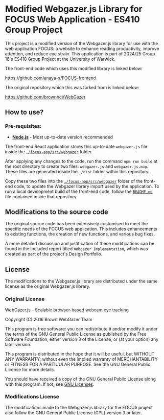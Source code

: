# Modified Webgazer.js Library for FOCUS Web Application - ES410 Group Project

This project is a modified version of the Webgazer.js library for use with the web application FOCUS: a website to enhance reading productivity, improve attention, and reduce eye strain. This application is part of 2024/25 Group 18's ES410 Group Project at the University of Warwick.

The front-end code which uses this modified library is linked below:

https://github.com/anaya-s/FOCUS-frontend

The original repository which this was forked from is linked below:

https://github.com/brownhci/WebGazer

## How to use?

### Pre-requisites:

- [**Node.js**](https://nodejs.org/en/) - Most up-to-date version recommended

The front-end React application stores this up-to-date `webgazer.js` file inside the [`./focus-app/src/webgazer`](https://github.com/anaya-s/FOCUS-frontend/tree/main/focus-app/src/webgazer)  folder.

After applying any changes to the code, run the command `npm run build` at the root directory to create two files: `webgazer.js` and `webgazer.js.map`. These files are generated inside the `./dist` folder within this repository.

Copy these two files into the [`./focus-app/src/webgazer`](https://github.com/anaya-s/FOCUS-frontend/tree/main/focus-app/src/webgazer)  folder of the front-end code, to update the Webgazer library import used by the application. To run a local development build of the front-end code, follow the [`README.md`](https://github.com/anaya-s/FOCUS-frontend/blob/main/README.md) file contained inside that repository.

## Modifications to the source code

The original source code has been extensively customised to meet the specific needs of the FOCUS web application. This includes enhancements to existing functions, the creation of new functions, and various bug fixes.

A more detailed discussion and justification of these modifications can be found in the included report titled `Webgazer Implementation`, which was created as part of the project's Design Portfolio.

## License

The modifications to the Webgazer.js library are distributed under the same license as the original Webgazer.js library.

### Original License

WebGazer.js - Scalable browser-based webcam eye tracking

Copyright (C) 2016 Brown WebGazer Team

This program is free software: you can redistribute it and/or modify it under the terms of the GNU General Public License as published by the Free Software Foundation, either version 3 of the License, or (at your option) any later version.

This program is distributed in the hope that it will be useful, but WITHOUT ANY WARRANTY; without even the implied warranty of MERCHANTABILITY or FITNESS FOR A PARTICULAR PURPOSE. See the GNU General Public License for more details.

You should have received a copy of the GNU General Public License along with this program. If not, see [GNU Licenses](http://www.gnu.org/licenses/).

### Modifications License

The modifications made to the Webgazer.js library for the FOCUS project also follow the GNU General Public License (GPL) version 3 or later.